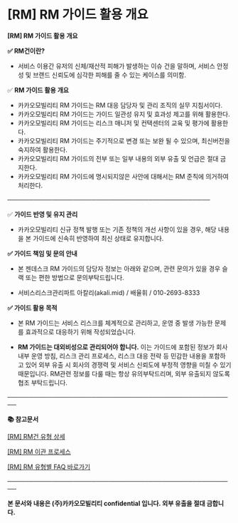 # [RM] RM 가이드 활용 개요

**[RM] RM 가이드 활용 개요**

**✅ RM건이란?**

- 서비스 이용간 유저의 신체/재산적 피해가 발생하는 이슈 건을 말하며, 서비스 안정성 및 브랜드 신뢰도에 심각한 피해를 줄 수 있는 케이스를 의미함.

✅ **RM 가이드 활용 개요**

* 카카오모빌리티 RM 가이드는 RM 대응 담당자 및 관리 조직의 실무 지침서이다.
* 카카오모빌리티 RM 가이드는 가이드 일관성 유지 및 효과성 제고를 위해 활용한다.
* 카카오모빌리티 RM 가이드는 리스크 매니저 및 컨택센터의 교육 및 평가에 활용한다.
* 카카오모빌리티 RM 가이드는 주기적으로 변경 또는 보완 될 수 있으며, 최신버전을 숙지하여 활용한다.
* 카카오모빌리티 RM 가이드의 전부 또는 일부 내용의 외부 유출 및 언급은 절대 금지한다.
* 카카오모빌리티 RM 가이드에 명시되지않은 사안에 대해서는 RM 준칙에 의거하여 처리한다.

──────────────────────────────────────────────

✅ **가이드 반영 및 유지 관리**

- 카카오모빌리티 신규 정책 발행 또는 기존 정책의 개선 사항이 있을 경우, 해당 내용을 본 가이드에 신속히 반영하여 최신 상태로 유지합니다.

**✅ 가이드 책임 및 문의 안내**

- 본 젠데스크 RM 가이드의 담당자 정보는 아래와 같으며, 관련 문의가 있을 경우 슬랙 또는 편한 방법으로 문의부탁드립니다.

* 서비스리스크관리파트 아칼리(akali.mid) / 배율휘 / 010-2693-8333

**✅ 가이드 활용 목적**

- 본 RM 가이드는 서비스 리스크를 체계적으로 관리하고, 운영 중 발생 가능한 문제를 효과적으로 대응하기 위해 작성되었습니다.

- **RM 가이드는 대외비성으로 관리되어야 합니다.** 이는 가이드에 포함된 정보가 회사 내부 운영 방침, 리스크 관리 프로세스, 리스크 대응 전략 등 민감한 내용을 포함하고 있어 외부 유출 시 회사의 경쟁력 및 서비스 신뢰도에 부정적 영향을 미칠 수 있기 때문입니다. RM관련 정보를 다룰 때는 항상 유의부탁드리며, 외부 유출되지 않도록 협조 부탁드립니다.

**────────────────────────────────────────────────────**

**📚 참고문서**

[[RM] RM건 유형 상세](https://kakaomobilitysupport.zendesk.com/hc/ko/articles/40002148279065)

[[RM] RM 이관 프로세스](https://kakaomobilitysupport.zendesk.com/hc/ko/articles/40851854860569)

[[RM] RM 유형별 FAQ 바로가기](https://kakaomobilitysupport.zendesk.com/hc/ko/categories/39898251758745--RM-RM-%EC%9C%A0%ED%98%95%EB%B3%84-FAQ)

**────────────────────────────────────────────────────**

**본 문서와 내용은 (주)카카오모빌리티 confidential 입니다. 외부 유출을 절대 금합니다.**